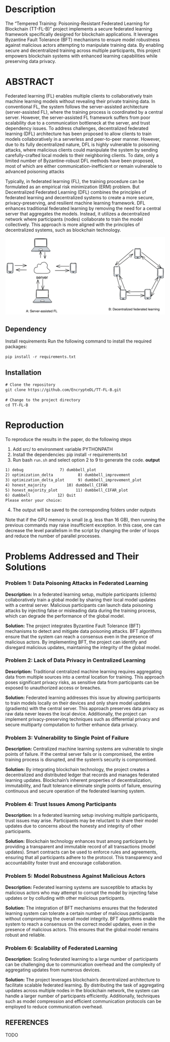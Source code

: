 # Description 
The “Tempered Training: Poisoning-Resistant Federated Learning for Blockchain (TT-FL-B)” project implements a secure federated learning framework specifically designed for blockchain applications. It leverages Byzantine Fault Tolerance (BFT) mechanisms to ensure model robustness against malicious actors attempting to manipulate training data. By enabling secure and decentralized training across multiple participants, this project empowers blockchain systems with enhanced learning capabilities while preserving data privacy.

# ABSTRACT
Federated learning (FL) enables multiple clients to collaboratively train machine learning models without revealing their private training data. In conventional FL, the system follows the server-assisted architecture (server-assisted FL), where the training process is coordinated by a central server. However, the server-assisted FL framework suffers from poor scalability due to a communication bottleneck at the server, and trust dependency issues. To address challenges, decentralized federated learning (DFL) architecture has been proposed to allow clients to train models collaboratively in a serverless and peer-to-peer manner. However, due to its fully decentralized nature, DFL is highly vulnerable to poisoning attacks, where malicious clients could manipulate the system by sending carefully-crafted local models to their neighboring clients. To date, only a limited number of Byzantine-robust DFL methods have been proposed, most of which are either communication-inefficient or remain vulnerable to advanced poisoning attacks

Typically, in federated learning (FL), the training procedure can be formulated as an empirical risk minimization (ERM) problem. But Decentralized Federated Learning (DFL) combines the principles of federated learning and decentralized systems to create a more secure, privacy-preserving, and resilient machine learning framework. DFL enhances traditional federated learning by removing the need for a central server that aggregates the models. Instead, it utilizes a decentralized network where participants (nodes) collaborate to train the model collectively. This approach is more aligned with the principles of decentralized systems, such as blockchain technology.

![alt text](assets/image.png)

## Dependency
Install requirements
Run the following command to install the required packages:

``pip install -r requirements.txt``

## Installation
```
# Clone the repository
git clone https://github.com/EncrypteDL/TT-FL-B.git

# Change to the project directory
cd TT-FL-B
```
# Reproduction
To reproduce the results in the paper, do the following steps

1. Add src/ to environment variable PYTHONPATH
2. Install the dependencies: pip install -r requirements.txt
3. Run bash `run.sh` and select option 2 to 9 to generate the code.
**output**
```
1) debug		        7) dumbbell_plot
2) optimization_delta	        8) dumbbell_improvement
3) optimization_delta_plot      9) dumbbell_improvement_plot
4) honest_majority	       10) dumbbell_CIFAR
5) honest_majority_plot	       11) dumbbell_CIFAR_plot
6) dumbbell		       12) Quit
Please enter your choice: 
```
4. The output will be saved to the corresponding folders under outputs

Note that if the GPU memory is small (e.g. less than 16 GB), then running the previous commands may raise insufficient exception. In this case, one can decrease the level parallelism in the script by changing the order of loops and reduce the number of parallel processes.


# Problems Addressed and Their Solutions

### Problem 1: Data Poisoning Attacks in Federated Learning

**Description:**
In a federated learning setup, multiple participants (clients) collaboratively train a global model by sharing their local model updates with a central server. Malicious participants can launch data poisoning attacks by injecting false or misleading data during the training process, which can degrade the performance of the global model.

**Solution:**
The project integrates Byzantine Fault Tolerance (BFT) mechanisms to detect and mitigate data poisoning attacks. BFT algorithms ensure that the system can reach a consensus even in the presence of malicious actors. By implementing BFT, the project can identify and disregard malicious updates, maintaining the integrity of the global model.

### Problem 2: Lack of Data Privacy in Centralized Learning

**Description:**
Traditional centralized machine learning requires aggregating data from multiple sources into a central location for training. This approach poses significant privacy risks, as sensitive data from participants can be exposed to unauthorized access or breaches.

**Solution:**
Federated learning addresses this issue by allowing participants to train models locally on their devices and only share model updates (gradients) with the central server. This approach preserves data privacy as raw data never leaves the local device. Additionally, the project can implement privacy-preserving techniques such as differential privacy and secure multiparty computation to further enhance data privacy.

### Problem 3: Vulnerability to Single Point of Failure

**Description:**
Centralized machine learning systems are vulnerable to single points of failure. If the central server fails or is compromised, the entire training process is disrupted, and the system’s security is compromised.

**Solution:**
By integrating blockchain technology, the project creates a decentralized and distributed ledger that records and manages federated learning updates. Blockchain’s inherent properties of decentralization, immutability, and fault tolerance eliminate single points of failure, ensuring continuous and secure operation of the federated learning system.

### Problem 4: Trust Issues Among Participants

**Description:**
In a federated learning setup involving multiple participants, trust issues may arise. Participants may be reluctant to share their model updates due to concerns about the honesty and integrity of other participants.

**Solution:**
Blockchain technology enhances trust among participants by providing a transparent and immutable record of all transactions (model updates). Smart contracts can be used to enforce rules and agreements, ensuring that all participants adhere to the protocol. This transparency and accountability foster trust and encourage collaboration.

### Problem 5: Model Robustness Against Malicious Actors

**Description:**
Federated learning systems are susceptible to attacks by malicious actors who may attempt to corrupt the model by injecting false updates or by colluding with other malicious participants.

**Solution:**
The integration of BFT mechanisms ensures that the federated learning system can tolerate a certain number of malicious participants without compromising the overall model integrity. BFT algorithms enable the system to reach a consensus on the correct model updates, even in the presence of malicious actors. This ensures that the global model remains robust and reliable.

### Problem 6: Scalability of Federated Learning

**Description:**
Scaling federated learning to a large number of participants can be challenging due to communication overhead and the complexity of aggregating updates from numerous devices.

**Solution:**
The project leverages blockchain’s decentralized architecture to facilitate scalable federated learning. By distributing the task of aggregating updates across multiple nodes in the blockchain network, the system can handle a larger number of participants efficiently. Additionally, techniques such as model compression and efficient communication protocols can be employed to reduce communication overhead.


## REFERENCES
TODO
